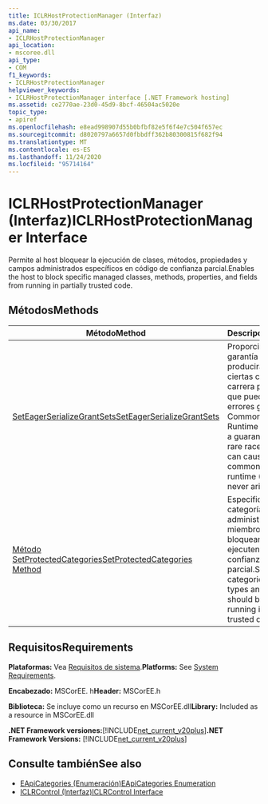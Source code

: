 ```yaml
---
title: ICLRHostProtectionManager (Interfaz)
ms.date: 03/30/2017
api_name:
- ICLRHostProtectionManager
api_location:
- mscoree.dll
api_type:
- COM
f1_keywords:
- ICLRHostProtectionManager
helpviewer_keywords:
- ICLRHostProtectionManager interface [.NET Framework hosting]
ms.assetid: ce2770ae-23d0-45d9-8bcf-46504ac5020e
topic_type:
- apiref
ms.openlocfilehash: e8ead998907d55b0bfbf82e5f6f4e7c504f657ec
ms.sourcegitcommit: d8020797a6657d0fbbdff362b80300815f682f94
ms.translationtype: MT
ms.contentlocale: es-ES
ms.lasthandoff: 11/24/2020
ms.locfileid: "95714164"
---
```

# <a name="iclrhostprotectionmanager-interface"></a><span data-ttu-id="48110-102">ICLRHostProtectionManager (Interfaz)</span><span class="sxs-lookup"><span data-stu-id="48110-102">ICLRHostProtectionManager Interface</span></span>

<span data-ttu-id="48110-103">Permite al host bloquear la ejecución de clases, métodos, propiedades y campos administrados específicos en código de confianza parcial.</span><span class="sxs-lookup"><span data-stu-id="48110-103">Enables the host to block specific managed classes, methods, properties, and fields from running in partially trusted code.</span></span>  
  
## <a name="methods"></a><span data-ttu-id="48110-104">Métodos</span><span class="sxs-lookup"><span data-stu-id="48110-104">Methods</span></span>  
  
|<span data-ttu-id="48110-105">Método</span><span class="sxs-lookup"><span data-stu-id="48110-105">Method</span></span>|<span data-ttu-id="48110-106">Descripción</span><span class="sxs-lookup"><span data-stu-id="48110-106">Description</span></span>|  
|------------|-----------------|  
|[<span data-ttu-id="48110-107">SetEagerSerializeGrantSets</span><span class="sxs-lookup"><span data-stu-id="48110-107">SetEagerSerializeGrantSets</span></span>](iclrhostprotectionmanager-seteagerserializegrantsets-method.md)|<span data-ttu-id="48110-108">Proporciona una garantía de que no se producirán nunca ciertas condiciones de carrera poco frecuentes que pueden provocar errores graves de Common Language Runtime (CLR).</span><span class="sxs-lookup"><span data-stu-id="48110-108">Provides a guarantee that certain rare race conditions that can cause fatal common language runtime (CLR) errors will never arise.</span></span>|  
|[<span data-ttu-id="48110-109">Método SetProtectedCategories</span><span class="sxs-lookup"><span data-stu-id="48110-109">SetProtectedCategories Method</span></span>](iclrhostprotectionmanager-setprotectedcategories-method.md)|<span data-ttu-id="48110-110">Especifica las categorías de tipos administrados y miembros que se deben bloquear para que no se ejecuten en código de confianza parcial.</span><span class="sxs-lookup"><span data-stu-id="48110-110">Specifies the categories of managed types and members that should be blocked from running in partially trusted code.</span></span>|  
  
## <a name="requirements"></a><span data-ttu-id="48110-111">Requisitos</span><span class="sxs-lookup"><span data-stu-id="48110-111">Requirements</span></span>  

 <span data-ttu-id="48110-112">**Plataformas:** Vea [Requisitos de sistema](../../get-started/system-requirements.md).</span><span class="sxs-lookup"><span data-stu-id="48110-112">**Platforms:** See [System Requirements](../../get-started/system-requirements.md).</span></span>  
  
 <span data-ttu-id="48110-113">**Encabezado:** MSCorEE. h</span><span class="sxs-lookup"><span data-stu-id="48110-113">**Header:** MSCorEE.h</span></span>  
  
 <span data-ttu-id="48110-114">**Biblioteca:** Se incluye como un recurso en MSCorEE.dll</span><span class="sxs-lookup"><span data-stu-id="48110-114">**Library:** Included as a resource in MSCorEE.dll</span></span>  
  
 <span data-ttu-id="48110-115">**.NET Framework versiones:**[!INCLUDE[net_current_v20plus](../../../../includes/net-current-v20plus-md.md)]</span><span class="sxs-lookup"><span data-stu-id="48110-115">**.NET Framework Versions:** [!INCLUDE[net_current_v20plus](../../../../includes/net-current-v20plus-md.md)]</span></span>  
  
## <a name="see-also"></a><span data-ttu-id="48110-116">Consulte también</span><span class="sxs-lookup"><span data-stu-id="48110-116">See also</span></span>

- [<span data-ttu-id="48110-117">EApiCategories (Enumeración)</span><span class="sxs-lookup"><span data-stu-id="48110-117">EApiCategories Enumeration</span></span>](eapicategories-enumeration.md)
- [<span data-ttu-id="48110-118">ICLRControl (Interfaz)</span><span class="sxs-lookup"><span data-stu-id="48110-118">ICLRControl Interface</span></span>](iclrcontrol-interface.md)
